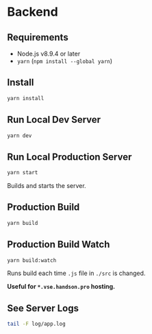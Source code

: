 # Backend

## Requirements

- Node.js v8.9.4 or later
- `yarn` (`npm install --global yarn`)

## Install

```sh
yarn install
```

## Run Local Dev Server

```sh
yarn dev
```

## Run Local Production Server

```sh
yarn start
```

Builds and starts the server.

## Production Build

```sh
yarn build
```

## Production Build Watch

```sh
yarn build:watch
```

Runs build each time `.js` file in `./src` is changed.

**Useful for `*.vse.handson.pro` hosting.**

## See Server Logs

```sh
tail -F log/app.log
```
